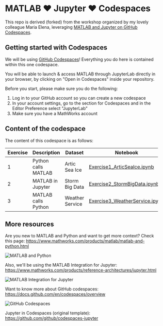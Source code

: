 # MATLAB ♥️ Jupyter ♥️ Codespaces

This repo is derived (forked) from the workshop organized by my lovely colleague Maria Elena, leveraging [MATLAB and Jupyter on GitHub Codespaces](https://github.com/MariaGavilan/codespaces-jupyter-matlab-workshop/tree/using-dockerfile).

## Getting started with Codespaces
We will be using [GitHub Codespaces](https://github.com/features/codespaces)! Everything you do here is contained within this one codespace. 

You will be able to launch & access MATLAB through JupyterLab directly in your browser, by clicking on "Open in Codespaces" inside your repository.

Before you start, please make sure you do the following: 
1. Log in to your GitHub account so you can create a new codespace
2. In your account settings, go to the section for Codespaces and in the Editor Preference select "JupyterLab"
3. Make sure you have a MathWorks account

## Content of the codespace

The content of this codespace is as follows:

Exercise | Description | Dataset | Notebook
---------|-------------|------|---------
1 | Python calls MATLAB | Artic Sea Ice | [Exercise1_ArticSeaIce.ipynb](notebooks/Exercise1/Exercise1_ArticSeaIce.ipynb) 
2 | MATLAB in Jupyter | Storm Big Data | [Exercise2_StormBigData.ipynb](notebooks/Exercise2/Exercise2_StormBigData.ipynb)
3 | MATLAB calls Python | Weather Service | [Exercise3_WeatherService.ipynb](notebooks/Exercise3/Exercise3_WeatherService.ipynb)


## More resources

Are you new to MATLAB and Python and want to get more context? Check this page: 
https://www.mathworks.com/products/matlab/matlab-and-python.html

![MATLAB and Python](https://www.mathworks.com/products/matlab/matlab-and-python/_jcr_content/mainParsys/band_1171426698_copy_1747927377/mainParsys/columns_copy_copy/2/image_1261274817.adapt.620.medium.svg/1688381697566.svg)


Also, we'll be using the MATLAB Integration for Jupyter: 
https://www.mathworks.com/products/reference-architectures/jupyter.html

![MATLAB Integration for Jupyter](https://www.mathworks.com/products/reference-architectures/jupyter/_jcr_content/mainParsys/band_copy_copy_copy/mainParsys/column_0_copy_copy_c/1/image_1551718569.adapt.full.medium.jpg/1704289903293.jpg)

Want to know more about GitHub codespaces:
https://docs.github.com/en/codespaces/overview

![GitHub Codespaces](https://docs.github.com/assets/cb-77061/mw-1440/images/help/codespaces/codespaces-diagram.webp)

Jupyter in Codespaces (original template): https://github.com/github/codespaces-jupyter